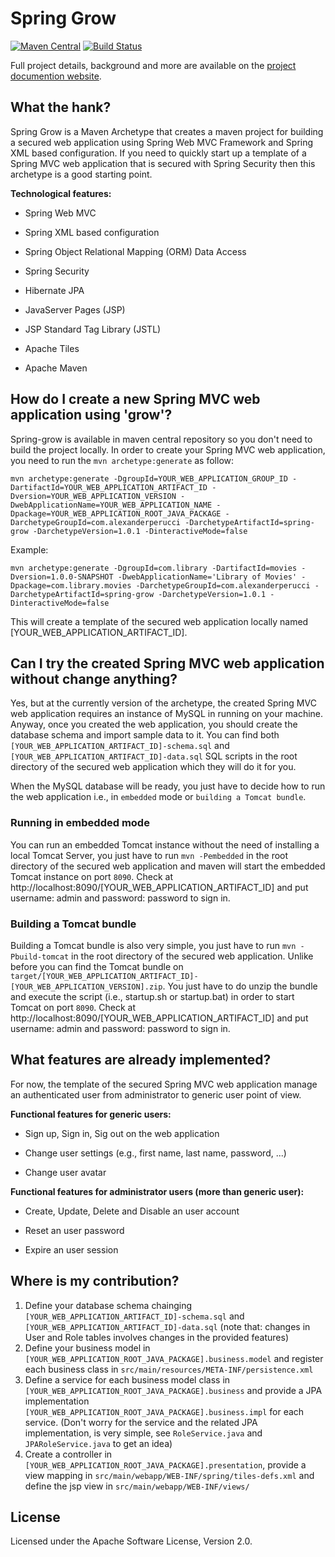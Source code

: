 <!--
Copyright 2017 Alexander Perucci

Licensed under the Apache License, Version 2.0 (the "License");
you may not use this file except in compliance with the License.
You may obtain a copy of the License at

  http://www.apache.org/licenses/LICENSE-2.0

Unless required by applicable law or agreed to in writing, software
distributed under the License is distributed on an "AS IS" BASIS,
WITHOUT WARRANTIES OR CONDITIONS OF ANY KIND, either express or implied.
See the License for the specific language governing permissions and
limitations under the License.
-->
# Spring Grow
[![Maven Central](https://maven-badges.herokuapp.com/maven-central/com.alexanderperucci/spring-grow/badge.svg)](https://maven-badges.herokuapp.com/maven-central/com.alexanderperucci/spring-grow) [![Build Status](https://travis-ci.org/alexander-perucci/spring-grow.svg?branch=master)](https://travis-ci.org/alexander-perucci/spring-grow)

Full project details, background and more are available on the [project documention website](https://alexander-perucci.github.io/spring-grow).

## What the hank?

Spring Grow is a Maven Archetype that creates a maven project for building a secured web application using Spring Web MVC Framework and Spring XML based configuration. If you need to quickly start up a template of a Spring MVC web application that is secured with Spring Security then this archetype is a good starting point.

__Technological features:__

* Spring Web MVC

* Spring XML based configuration

* Spring Object Relational Mapping (ORM) Data Access

* Spring Security

* Hibernate JPA

* JavaServer Pages (JSP)

* JSP Standard Tag Library (JSTL)

* Apache Tiles

* Apache Maven

## How do I create a new Spring MVC web application using 'grow'?

Spring-grow is available in maven central repository so you don't need to build the project locally. In order to create your Spring MVC web application, you need to run the `mvn archetype:generate` as follow:

`mvn archetype:generate -DgroupId=YOUR_WEB_APPLICATION_GROUP_ID -DartifactId=YOUR_WEB_APPLICATION_ARTIFACT_ID -Dversion=YOUR_WEB_APPLICATION_VERSION -DwebApplicationName=YOUR_WEB_APPLICATION_NAME -Dpackage=YOUR_WEB_APPLICATION_ROOT_JAVA_PACKAGE -DarchetypeGroupId=com.alexanderperucci -DarchetypeArtifactId=spring-grow -DarchetypeVersion=1.0.1 -DinteractiveMode=false`

Example:

`mvn archetype:generate -DgroupId=com.library -DartifactId=movies -Dversion=1.0.0-SNAPSHOT -DwebApplicationName='Library of Movies' -Dpackage=com.library.movies -DarchetypeGroupId=com.alexanderperucci -DarchetypeArtifactId=spring-grow -DarchetypeVersion=1.0.1 -DinteractiveMode=false`

This will create a template of the secured web application locally named [YOUR_WEB_APPLICATION_ARTIFACT_ID].

## Can I try the created Spring MVC web application without change anything?

Yes, but at the currently version of the archetype, the created Spring MVC web application requires an instance of MySQL in running on your machine.
Anyway, once you created the web application, you should create the database schema and import sample data to it. You can find both `[YOUR_WEB_APPLICATION_ARTIFACT_ID]-schema.sql` and `[YOUR_WEB_APPLICATION_ARTIFACT_ID]-data.sql` SQL scripts in the root directory of the secured web application which they will do it for you.

When the MySQL database will be ready, you just have to decide how to run the web application i.e., in `embedded` mode or `building a Tomcat bundle`.

### Running in embedded mode

You can run an embedded Tomcat instance without the need of installing a local Tomcat Server, you just have to run `mvn -Pembedded` in the root directory of the secured web application
and maven will start the embedded Tomcat instance on port `8090`. Check at http://localhost:8090/[YOUR_WEB_APPLICATION_ARTIFACT_ID] and put username: admin and password: password to sign in.

### Building a Tomcat bundle

Building a Tomcat bundle is also very simple, you just have to run `mvn -Pbuild-tomcat` in the root directory of the secured web application. Unlike before you can find the Tomcat bundle on `target/[YOUR_WEB_APPLICATION_ARTIFACT_ID]-[YOUR_WEB_APPLICATION_VERSION].zip`. You just have to do unzip the bundle and execute the script (i.e., startup.sh or startup.bat) in order to start Tomcat on port `8090`. Check at http://localhost:8090/[YOUR_WEB_APPLICATION_ARTIFACT_ID] and put username: admin and password: password to sign in.

## What features are already implemented?

For now, the template of the secured Spring MVC web application manage an authenticated user from administrator to generic user point of view.

__Functional features for generic users:__

* Sign up, Sign in, Sig out on the web application

* Change user settings (e.g., first name, last name, password, ...)

* Change user avatar


__Functional features for administrator users (more than generic user):__

* Create, Update, Delete and Disable an user account

* Reset an user password

* Expire an user session

## Where is my contribution?

1. Define your database schema chainging `[YOUR_WEB_APPLICATION_ARTIFACT_ID]-schema.sql` and `[YOUR_WEB_APPLICATION_ARTIFACT_ID]-data.sql` (note that: changes in User and Role tables involves changes in the provided features)
2. Define your business model in `[YOUR_WEB_APPLICATION_ROOT_JAVA_PACKAGE].business.model` and register each business class in `src/main/resources/META-INF/persistence.xml`
3. Define a service for each business model class in `[YOUR_WEB_APPLICATION_ROOT_JAVA_PACKAGE].business` and provide a JPA implementation `[YOUR_WEB_APPLICATION_ROOT_JAVA_PACKAGE].business.impl` for each service. (Don't worry for the service and the related JPA implementation, is very simple, see `RoleService.java` and `JPARoleService.java` to get an idea)
4. Create a controller in `[YOUR_WEB_APPLICATION_ROOT_JAVA_PACKAGE].presentation`, provide a view mapping in `src/main/webapp/WEB-INF/spring/tiles-defs.xml` and define the jsp view in `src/main/webapp/WEB-INF/views/`

## License
Licensed under the Apache Software License, Version 2.0.
